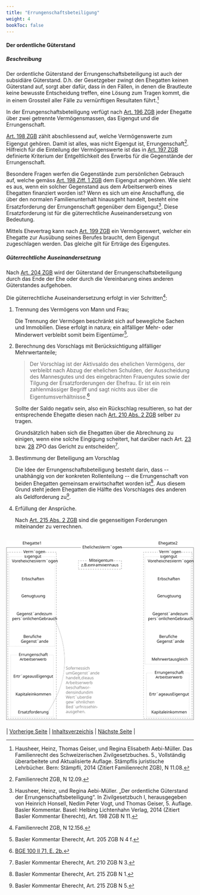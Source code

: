 ```yaml
---
title: "Errungenschaftsbeteiligung"
weight: 4
bookToc: false
---
```


#### Der ordentliche Güterstand

##### Beschreibung

Der ordentliche Güterstand der Errungenschaftsbeteiligung ist auch der
subsidiäre Güterstand. D.h. der Gesetzgeber zwingt den Ehegatten keinen
Güterstand auf, sorgt aber dafür, dass in den Fällen, in denen die
Brautleute keine bewusste Entscheidung treffen, eine Lösung zum Tragen
kommt, die in einem Grossteil aller Fälle zu vernünftigen Resultaten
führt.[^1]

In der Errungenschaftsbeteiligung verfügt nach [Art. 196
ZGB](https://www.fedlex.admin.ch/eli/cc/24/233_245_233/de#art_196) jeder
Ehegatte über zwei getrennte Vermögensmassen, das Eigengut und die Errungenschaft.

[Art. 198 ZGB](https://www.fedlex.admin.ch/eli/cc/24/233_245_233/de#art_198) zählt abschliessend auf, welche Vermögenswerte zum
Eigengut gehören. Damit ist alles, was nicht Eigengut ist,
Errungenschaft[^2]. Hilfreich für die Einteilung der Vermögenswerte ist das
in [Art. 197 ZGB](https://www.fedlex.admin.ch/eli/cc/24/233_245_233/de#art_197) definierte Kriterium der Entgeltlichkeit des Erwerbs für die
Gegenstände der Errungenschaft.

Besondere Fragen werfen die Gegenstände zum persönlichen Gebrauch auf,
welche gemäss [Art. 198 Ziff. 1 ZGB](https://www.fedlex.admin.ch/eli/cc/24/233_245_233/de#art_198) dem Eigengut angehören. Wie sieht
es aus, wenn ein solcher Gegenstand aus dem Arbeitserwerb eines
Ehegatten finanziert worden ist? Wenn es sich um eine Anschaffung, die
über den normalen Familienunterhalt hinausgeht handelt, besteht eine
Ersatzforderung der Errungenschaft gegenüber dem Eigengut[^3]. Diese Ersatzforderung ist für die güterrechtliche
Auseinandersetzung von Bedeutung.

Mittels Ehevertrag kann nach [Art. 199 ZGB](https://www.fedlex.admin.ch/eli/cc/24/233_245_233/de#art_199) ein Vermögenswert, welcher
ein Ehegatte zur Ausübung seines Berufes braucht, dem Eigengut
zugeschlagen werden. Das gleiche gilt für Erträge des Eigengutes.

##### Güterrechtliche Auseinandersetzung
Nach [Art. 204 ZGB](https://www.fedlex.admin.ch/eli/cc/24/233_245_233/de#art_204) wird der Güterstand der Errungenschaftsbeteiligung
durch das Ende der Ehe oder durch die Vereinbarung eines anderen
Güterstandes aufgehoben.

Die güterrechtliche Auseinandersetzung erfolgt in vier Schritten[^4]:


1. Trennung des Vermögens von Mann und Frau;

   Die Trennung der Vermögen beschränkt sich auf bewegliche Sachen und
   Immobilien. Diese erfolgt in natura; ein allfälliger Mehr- oder
   Minderwert verbleibt somit beim Eigentümer[^10].

2. Berechnung des Vorschlags mit Berücksichtigung allfälliger
   Mehrwertanteile;

   > Der Vorschlag ist der Aktivsaldo des ehelichen Vermögens, der
   > verbleibt nach Abzug der ehelichen Schulden, der Ausscheidung des
   > Mannesgutes und des eingebrachten Frauengutes sowie der Tilgung der
   > Ersatzforderungen der Ehefrau. Er ist ein rein zahlenmässiger
   > Begriff und sagt nichts aus über die Eigentumsverhältnisse.[^BGE]

    Sollte der Saldo negativ sein, also ein Rückschlag resultieren, so
    hat der entsprechende Ehegatte diesen nach [Art. 210 Abs. 2 ZGB](https://www.fedlex.admin.ch/eli/cc/24/233_245_233/de#art_210) selber zu tragen.

    Grundsätzlich haben sich die Ehegatten über die Abrechnung zu
    einigen, wenn eine solche Eingigung scheitert, hat darüber nach Art.
    [23](https://www.fedlex.admin.ch/eli/cc/2010/262/de#art_23) bzw.
    [28](https://www.fedlex.admin.ch/eli/cc/2010/262/de#art_28) ZPO das
    Gericht zu entscheiden[^5].

3. Bestimmung der Beteiligung am Vorschlag 

   Die Idee der Errungenschaftsbeteiligung besteht darin, dass --
   unabhängig von der konkreten Rollenteilung -- die Errungenschaft von
   beiden Ehegatten gemeinsam erwirtschaftet worden ist[^6]. Aus diesem
   Grund steht jedem Ehegatten die Hälfte des Vorschlages des anderen als
   Geldforderung zu[^7].

4. Erfüllung der Ansprüche.

   Nach [Art. 215 Abs. 2
   ZGB](https://www.fedlex.admin.ch/eli/cc/24/233_245_233/de#art_215)
   sind die gegenseitigen Forderungen miteinander zu verrechnen.

![Grafische Darstellung der güterrechtlichen Auseinandersetzung](../graphics/errungenschaftsbeteiligung.svg)
---

| [Vorherige Seite](../eheliche_gemeinschaft) | [Inhaltsverzeichis](../../index) | [Nächste Seite](guetergemeinschaft) |


[^1]: Hausheer, Heinz, Thomas Geiser, und Regina Elisabeth Aebi-Müller.
    Das Familienrecht des Schweizerischen Zivilgesetzbuches. 5.,
    Vollständig überarbeitete und Aktualisierte Auflage. Stämpflis
    juristische Lehrbücher. Bern: Stämpfli, 2014 (Zitiert Familienrecht ZGB), N 11.08.

[^2]: Familienrecht ZGB, N 12.09.

[^3]: Hausheer, Heinz, und Regina Aebi-Müller. „Der ordentliche
    Güterstand der Errungenschaftsbeteiligung“. In Zivilgesetzbuch I,
    herausgegeben von Heinrich Honsell, Nedim Peter Vogt, und Thomas
    Geiser, 5. Auflage. Basler Kommentar. Basel: Helbing Lichtenhahn
    Verlag, 2014 (Zitiert Basler Kommentar Eherecht), Art. 198 ZGB N 11.

[^4]: Familienrecht ZGB, N 12.156.

[^5]: Basler Kommentar Eherecht, Art. 210 ZGB N 3.

[^6]: Basler Kommentar Eherecht, Art.  215 ZGB N 1.

[^7]: Basler Kommentar Eherecht, Art.  215 ZGB N 5.

[^10]: Basler Kommentar Eherecht, Art. 205 ZGB N 4 f.

[^BGE]: [BGE 100 II 71, E. 2b.](https://www.bger.ch/ext/eurospider/live/de/php/clir/http/index.php?highlight_docid=atf%3A%2F%2F100-II-71%3Ade&lang=de&zoom=&type=show_document#:~:text=b\)-,Der%20Vorschlag%20ist%20den,Frau%20am%20ehelichen%20Vorschlag.,-c\)%20In%20der)